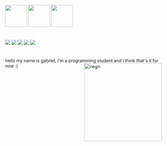 <img height="70" width="70" src="https://cdn.jsdelivr.net/gh/devicons/devicon/icons/c/c-original.svg"> <img height="70" width="70" src="https://cdn.jsdelivr.net/gh/devicons/devicon/icons/python/python-original.svg"> <img height="70" width="70" src="https://cdn.jsdelivr.net/gh/devicons/devicon/icons/cplusplus/cplusplus-original.svg">
#
 <a href="https://www.instagram.com/g.negrii/" target="_blank"><img src="https://img.shields.io/badge/-Instagram-%23E4405F?style=for-the-badge&logo=instagram&logoColor=white" target="_blank"></a> 
   <a href="https://open.spotify.com/user/tkvlp1zbwjntnqb2abw73et7d?si=b17c80708bd74aff" target="_blank"><img src="https://img.shields.io/badge/Spotify-1ED760?&style=for-the-badge&logo=spotify&logoColor=white" target="_blank"></a>
   <a href="https://steamcommunity.com/profiles/76561198134917089" target="_blank"><img src="https://img.shields.io/badge/Steam-000000?style=for-the-badge&logo=steam&logoColor=white" target="_blank"></a>
   <a href="https://www.last.fm/user/NegriNey" target="_blank"><img src="https://img.shields.io/badge/last.fm-D51007?style=for-the-badge&logo=last.fm&logoColor=white" target="_blank"></a>
   <a href="http://op.gg/summoners/br/Psicopássaro" target="_blank"><img src="https://img.shields.io/badge/Riot_Games-D32936?style=for-the-badge&logo=riot-games&logoColor=white" target="_blank"></a>
#
hello my name is gabriel, i'm a programming student and i think that's it for now :)
<img align="right" alt="negri" height="250" src="https://cdn.discordapp.com/attachments/722101626537508925/941414953544462366/457566_rtaLOYkM.png">
